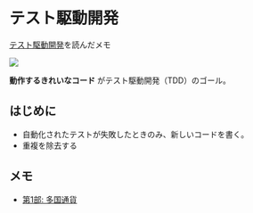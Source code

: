 # テスト駆動開発

[テスト駆動開発](https://www.ohmsha.co.jp/book/9784274217883/)を読んだメモ

<a href="https://www.amazon.co.jp/%E3%83%86%E3%82%B9%E3%83%88%E9%A7%86%E5%8B%95%E9%96%8B%E7%99%BA-Kent-Beck/dp/4274217884/ref=as_li_ss_il?_encoding=UTF8&qid=1517754495&sr=8-1&linkCode=li2&tag=ironhotcom-22&linkId=b076b8a58dce215a0d86e34b8104eb70" target="_blank"><img border="0" src="http://ws-fe.amazon-adsystem.com/widgets/q?_encoding=UTF8&ASIN=4274217884&Format=_SL160_&ID=AsinImage&MarketPlace=JP&ServiceVersion=20070822&WS=1&tag=ironhotcom-22" ></a><img src="https://ir-jp.amazon-adsystem.com/e/ir?t=ironhotcom-22&l=li2&o=9&a=4274217884" width="1" height="1" border="0" alt="" style="border:none !important; margin:0px !important;" />

**動作するきれいなコード** がテスト駆動開発（TDD）のゴール。

## はじめに

- 自動化されたテストが失敗したときのみ、新しいコードを書く。
- 重複を除去する

## メモ
- [第1部: 多国通貨](./PART01.md)
